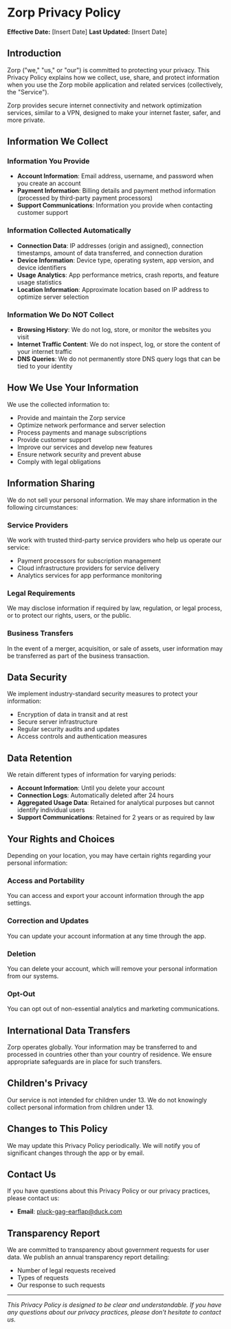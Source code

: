 # Zorp Privacy Policy

**Effective Date:** [Insert Date]
**Last Updated:** [Insert Date]

## Introduction

Zorp ("we," "us," or "our") is committed to protecting your privacy. This Privacy Policy explains how we collect, use, share, and protect information when you use the Zorp mobile application and related services (collectively, the "Service").

Zorp provides secure internet connectivity and network optimization services, similar to a VPN, designed to make your internet faster, safer, and more private.

## Information We Collect

### Information You Provide
- **Account Information**: Email address, username, and password when you create an account
- **Payment Information**: Billing details and payment method information (processed by third-party payment processors)
- **Support Communications**: Information you provide when contacting customer support

### Information Collected Automatically
- **Connection Data**: IP addresses (origin and assigned), connection timestamps, amount of data transferred, and connection duration
- **Device Information**: Device type, operating system, app version, and device identifiers
- **Usage Analytics**: App performance metrics, crash reports, and feature usage statistics
- **Location Information**: Approximate location based on IP address to optimize server selection

### Information We Do NOT Collect
- **Browsing History**: We do not log, store, or monitor the websites you visit
- **Internet Traffic Content**: We do not inspect, log, or store the content of your internet traffic
- **DNS Queries**: We do not permanently store DNS query logs that can be tied to your identity

## How We Use Your Information

We use the collected information to:
- Provide and maintain the Zorp service
- Optimize network performance and server selection
- Process payments and manage subscriptions
- Provide customer support
- Improve our services and develop new features
- Ensure network security and prevent abuse
- Comply with legal obligations

## Information Sharing

We do not sell your personal information. We may share information in the following circumstances:

### Service Providers
We work with trusted third-party service providers who help us operate our service:
- Payment processors for subscription management
- Cloud infrastructure providers for service delivery
- Analytics services for app performance monitoring

### Legal Requirements
We may disclose information if required by law, regulation, or legal process, or to protect our rights, users, or the public.

### Business Transfers
In the event of a merger, acquisition, or sale of assets, user information may be transferred as part of the business transaction.

## Data Security

We implement industry-standard security measures to protect your information:
- Encryption of data in transit and at rest
- Secure server infrastructure
- Regular security audits and updates
- Access controls and authentication measures

## Data Retention

We retain different types of information for varying periods:
- **Account Information**: Until you delete your account
- **Connection Logs**: Automatically deleted after 24 hours
- **Aggregated Usage Data**: Retained for analytical purposes but cannot identify individual users
- **Support Communications**: Retained for 2 years or as required by law

## Your Rights and Choices

Depending on your location, you may have certain rights regarding your personal information:

### Access and Portability
You can access and export your account information through the app settings.

### Correction and Updates
You can update your account information at any time through the app.

### Deletion
You can delete your account, which will remove your personal information from our systems.

### Opt-Out
You can opt out of non-essential analytics and marketing communications.

## International Data Transfers

Zorp operates globally. Your information may be transferred to and processed in countries other than your country of residence. We ensure appropriate safeguards are in place for such transfers.

## Children's Privacy

Our service is not intended for children under 13. We do not knowingly collect personal information from children under 13.

## Changes to This Policy

We may update this Privacy Policy periodically. We will notify you of significant changes through the app or by email.

## Contact Us

If you have questions about this Privacy Policy or our privacy practices, please contact us:

- **Email**: pluck-gag-earflap@duck.com

## Transparency Report

We are committed to transparency about government requests for user data. We publish an annual transparency report detailing:
- Number of legal requests received
- Types of requests
- Our response to such requests

---

*This Privacy Policy is designed to be clear and understandable. If you have any questions about our privacy practices, please don't hesitate to contact us.*
